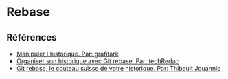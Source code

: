 # Rebase

## Références

  - [Manipuler l'historique. Par: grafitark](https://www.grafikart.fr/formations/git/amend-rebase)
  - [Organiser son historique avec Git rebase. Par: techRedac](http://redaction-techniqueorg.readthedocs.io/fr/1.3/documentation-code-source-organiser-son-historique-avec-git-rebase.html)
  - [Git rebase, le couteau suisse de votre historique. Par: Thibault Jouannic](https://www.miximum.fr/blog/git-rebase/)
